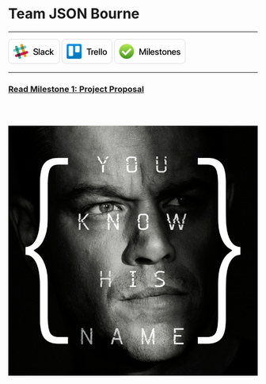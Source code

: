 # Team JSON Bourne

---

<a href="https://json-bourne.slack.com" title="Slack" target="_blank"><img src="Resources/Slack Button.png" alt="Slack" height="50px" /></a>
<a href="https://trello.com/jsonbourne" title="Trello" target="_blank"><img src="Resources/Trello Button.png" alt="Trello" height="50px" /></a>
<a href="https://github.com/Burry/JSON-Bourne-Temp-Name/milestones?direction=asc&sort=due_date" title="Milestones" target="_blank"><img src="Resources/Milestones Button.png" alt="Milestones" height="50px" /></a>

---

### [Read Milestone 1: Project Proposal](https://github.com/Burry/JSON-Bourne/blob/master/Milestones/ProjectMilestone1_JSON_Bourne.md)

<br><br>

<center><img src="Resources/JSON Bourne.jpg"></center>

